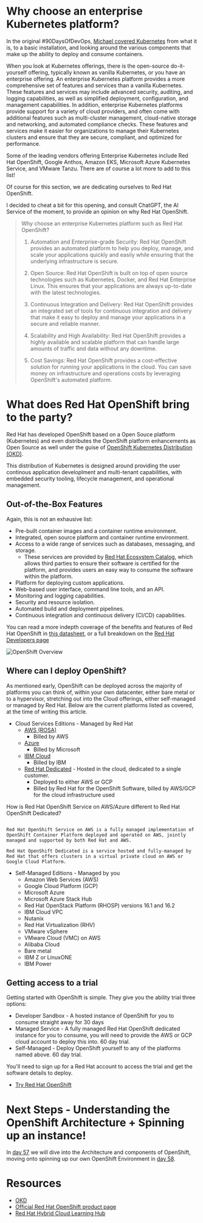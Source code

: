 # Why choose an enterprise Kubernetes platform?

In the original #90DaysOfDevOps, [Michael covered Kubernetes](https://github.com/MichaelCade/90DaysOfDevOps/blob/main/2022.md#kubernetes) from what it is, to a basic installation, and looking around the various components that make up the ability to deploy and consume containers.

When you look at Kubernetes offerings, there is the open-source do-it-yourself offering, typically known as vanilla Kubernetes, or you have an enterprise offering. An enterprise Kubernetes platform provides a more comprehensive set of features and services than a vanilla Kubernetes. These features and services may include advanced security, auditing, and logging capabilities, as well as simplified deployment, configuration, and management capabilities. In addition, enterprise Kubernetes platforms provide support for a variety of cloud providers, and often come with additional features such as multi-cluster management, cloud-native storage and networking, and automated compliance checks. These features and services make it easier for organizations to manage their Kubernetes clusters and ensure that they are secure, compliant, and optimized for performance.

Some of the leading vendors offering Enterprise Kubernetes include Red Hat OpenShift, Google Anthos, Amazon EKS, Microsoft Azure Kubernetes Service, and VMware Tanzu. There are of course a lot more to add to this list!

Of course for this section, we are dedicating ourselves to Red Hat OpenShift.

I decided to cheat a bit for this opening, and consult ChatGPT, the AI Service of the moment, to provide an opinion on why Red Hat OpenShift.

> Why choose an enterprise Kubernetes platform such as Red Hat OpenShift?
>
> 1.  Automation and Enterprise-grade Security: Red Hat OpenShift provides an automated platform to help you deploy, manage, and scale your applications quickly and easily while ensuring that the underlying infrastructure is secure.
>
> 2.  Open Source: Red Hat OpenShift is built on top of open source technologies such as Kubernetes, Docker, and Red Hat Enterprise Linux. This ensures that your applications are always up-to-date with the latest technologies.
>
> 3.  Continuous Integration and Delivery: Red Hat OpenShift provides an integrated set of tools for continuous integration and delivery that make it easy to deploy and manage your applications in a secure and reliable manner.
>
> 4.  Scalability and High Availability: Red Hat OpenShift provides a highly available and scalable platform that can handle large amounts of traffic and data without any downtime.
>
> 5.  Cost Savings: Red Hat OpenShift provides a cost-effective solution for running your applications in the cloud. You can save money on infrastructure and operations costs by leveraging OpenShift's automated platform.

# What does Red Hat OpenShift bring to the party?

Red Hat has developed OpenShift based on a Open Souce platform (Kubernetes) and even distributes the OpenShift platform enhancements as Open Source as well under the guise of [OpenShift Kubernetes Distribution (OKD)](https://www.okd.io).

This distribution of Kubernetes is designed around providing the user continous application developlment and multi-tenant capabilities, with embedded security tooling, lifecycle management, and operational management.

## Out-of-the-Box Features

Again, this is not an exhausive list:

- Pre-built container images and a container runtime environment.
- Integrated, open source platform and container runtime environment.
- Access to a wide range of services such as databases, messaging, and storage.
  - These services are provided by [Red Hat Ecosystem Catalog](https://catalog.redhat.com/), which allows third parties to ensure their software is certified for the platform, and provides users an easy way to consume the software within the platform.
- Platform for deploying custom applications.
- Web-based user interface, command line tools, and an API.
- Monitoring and logging capabilities.
- Security and resource isolation.
- Automated build and deployment pipelines.
- Continuous integration and continuous delivery (CI/CD) capabilities.

You can read a more indepth coverage of the benefits and features of Red Hat OpenShift in [this datasheet](https://www.redhat.com/en/resources/openshift-container-platform-datasheet), or a full breakdown on the [Red Hat Developers page](https://developers.redhat.com/products/openshift/overview)

![OpenShift Overview](images/Day56-OpenShift-container-platform-datasheet.png)

## Where can I deploy OpenShift?

As mentioned early, OpenShift can be deployed across the majority of platforms you can think of, within your own datacenter, either bare metal or to a hypervisor, stretching out into the Cloud offerings, either self-managed or managed by Red Hat. Below are the current platforms listed as covered, at the time of writing this article.

- Cloud Services Editions - Managed by Red Hat
  - [AWS (ROSA)](https://www.redhat.com/en/technologies/cloud-computing/openshift/aws)
    - Billed by AWS
  - [Azure](https://www.redhat.com/en/technologies/cloud-computing/openshift/azure)
    - Billed by Microsoft
  - [IBM Cloud](https://www.redhat.com/en/technologies/cloud-computing/openshift/ibm)
    - Billed by IBM
  - [Red Hat Dedicated](https://www.redhat.com/en/resources/openshift-dedicated-datasheet) - Hosted in the cloud, dedicated to a single customer.
    - Deployed to either AWS or GCP
    - Billed by Red Hat for the OpenShift Software, billed by AWS/GCP for the cloud infrastructure used

How is Red Hat OpenShift Service on AWS/Azure different to Red Hat OpenShift Dedicated?

```

Red Hat OpenShift Service on AWS is a fully managed implementation of OpenShift Container Platform deployed and operated on AWS, jointly managed and supported by both Red Hat and AWS.

Red Hat OpenShift Dedicated is a service hosted and fully-managed by Red Hat that offers clusters in a virtual private cloud on AWS or Google Cloud Platform.
```

- Self-Managed Editions - Managed by you
  - Amazon Web Services (AWS)
  - Google Cloud Platform (GCP)
  - Microsoft Azure
  - Microsoft Azure Stack Hub
  - Red Hat OpenStack Platform (RHOSP) versions 16.1 and 16.2
  - IBM Cloud VPC
  - Nutanix
  - Red Hat Virtualization (RHV)
  - VMware vSphere
  - VMware Cloud (VMC) on AWS
  - Alibaba Cloud
  - Bare metal
  - IBM Z or LinuxONE
  - IBM Power

## Getting access to a trial

Getting started with OpenShift is simple. They give you the ability trial three options:

- Developer Sandbox - A hosted instance of OpenShift for you to consume straight away for 30 days
- Managed Service - A fully managed Red Hat OpenShift dedicated instance for you to consume, you will need to provide the AWS or GCP cloud account to deploy this into. 60 day trial.
- Self-Managed - Deploy OpenShift yourself to any of the platforms named above. 60 day trial.

You'll need to sign up for a Red Hat account to access the trial and get the software details to deploy.

- [Try Red Hat OpenShift](https://www.redhat.com/en/technologies/cloud-computing/openshift/try-it)

# Next Steps - Understanding the OpenShift Architecture + Spinning up an instance!

In [day 57](day57.md) we will dive into the Architecture and components of OpenShift, moving onto spinning up our own OpenShift Environment in [day 58](day58.md).

# Resources

- [OKD](https://www.okd.io/)
- [Official Red Hat OpenShift product page](https://www.redhat.com/en/technologies/cloud-computing/openshift)
- [Red Hat Hybrid Cloud Learning Hub](https://cloud.redhat.com/learn)

